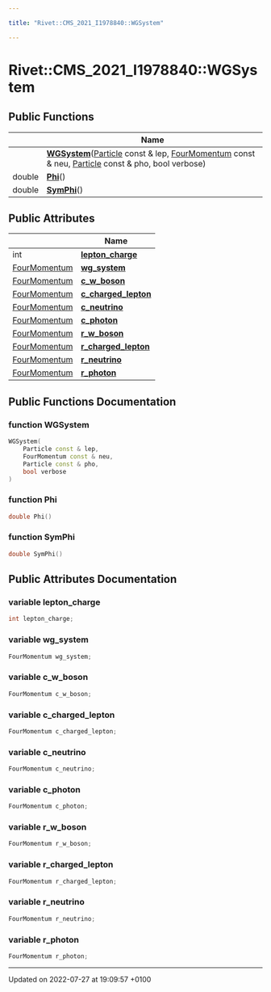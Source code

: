 ```yaml
---

title: "Rivet::CMS_2021_I1978840::WGSystem"

---
```


# Rivet::CMS_2021_I1978840::WGSystem





## Public Functions

|                | Name           |
| -------------- | -------------- |
| | **[WGSystem](http://example.org/classes/structrivet_1_1cms__2021__i1978840_1_1wgsystem/#function-wgsystem)**(<a href="http://example.org/classes/classrivet_1_1particle/">Particle</a> const & lep, <a href="http://example.org/classes/classrivet_1_1fourmomentum/">FourMomentum</a> const & neu, <a href="http://example.org/classes/classrivet_1_1particle/">Particle</a> const & pho, bool verbose) |
| double | **[Phi](http://example.org/classes/structrivet_1_1cms__2021__i1978840_1_1wgsystem/#function-phi)**() |
| double | **[SymPhi](http://example.org/classes/structrivet_1_1cms__2021__i1978840_1_1wgsystem/#function-symphi)**() |

## Public Attributes

|                | Name           |
| -------------- | -------------- |
| int | **[lepton_charge](http://example.org/classes/structrivet_1_1cms__2021__i1978840_1_1wgsystem/#variable-lepton-charge)**  |
| <a href="http://example.org/classes/classrivet_1_1fourmomentum/">FourMomentum</a> | **[wg_system](http://example.org/classes/structrivet_1_1cms__2021__i1978840_1_1wgsystem/#variable-wg-system)**  |
| <a href="http://example.org/classes/classrivet_1_1fourmomentum/">FourMomentum</a> | **[c_w_boson](http://example.org/classes/structrivet_1_1cms__2021__i1978840_1_1wgsystem/#variable-c-w-boson)**  |
| <a href="http://example.org/classes/classrivet_1_1fourmomentum/">FourMomentum</a> | **[c_charged_lepton](http://example.org/classes/structrivet_1_1cms__2021__i1978840_1_1wgsystem/#variable-c-charged-lepton)**  |
| <a href="http://example.org/classes/classrivet_1_1fourmomentum/">FourMomentum</a> | **[c_neutrino](http://example.org/classes/structrivet_1_1cms__2021__i1978840_1_1wgsystem/#variable-c-neutrino)**  |
| <a href="http://example.org/classes/classrivet_1_1fourmomentum/">FourMomentum</a> | **[c_photon](http://example.org/classes/structrivet_1_1cms__2021__i1978840_1_1wgsystem/#variable-c-photon)**  |
| <a href="http://example.org/classes/classrivet_1_1fourmomentum/">FourMomentum</a> | **[r_w_boson](http://example.org/classes/structrivet_1_1cms__2021__i1978840_1_1wgsystem/#variable-r-w-boson)**  |
| <a href="http://example.org/classes/classrivet_1_1fourmomentum/">FourMomentum</a> | **[r_charged_lepton](http://example.org/classes/structrivet_1_1cms__2021__i1978840_1_1wgsystem/#variable-r-charged-lepton)**  |
| <a href="http://example.org/classes/classrivet_1_1fourmomentum/">FourMomentum</a> | **[r_neutrino](http://example.org/classes/structrivet_1_1cms__2021__i1978840_1_1wgsystem/#variable-r-neutrino)**  |
| <a href="http://example.org/classes/classrivet_1_1fourmomentum/">FourMomentum</a> | **[r_photon](http://example.org/classes/structrivet_1_1cms__2021__i1978840_1_1wgsystem/#variable-r-photon)**  |

## Public Functions Documentation

### function WGSystem

```cpp
WGSystem(
    Particle const & lep,
    FourMomentum const & neu,
    Particle const & pho,
    bool verbose
)
```


### function Phi

```cpp
double Phi()
```


### function SymPhi

```cpp
double SymPhi()
```


## Public Attributes Documentation

### variable lepton_charge

```cpp
int lepton_charge;
```


### variable wg_system

```cpp
FourMomentum wg_system;
```


### variable c_w_boson

```cpp
FourMomentum c_w_boson;
```


### variable c_charged_lepton

```cpp
FourMomentum c_charged_lepton;
```


### variable c_neutrino

```cpp
FourMomentum c_neutrino;
```


### variable c_photon

```cpp
FourMomentum c_photon;
```


### variable r_w_boson

```cpp
FourMomentum r_w_boson;
```


### variable r_charged_lepton

```cpp
FourMomentum r_charged_lepton;
```


### variable r_neutrino

```cpp
FourMomentum r_neutrino;
```


### variable r_photon

```cpp
FourMomentum r_photon;
```


-------------------------------

Updated on 2022-07-27 at 19:09:57 +0100
